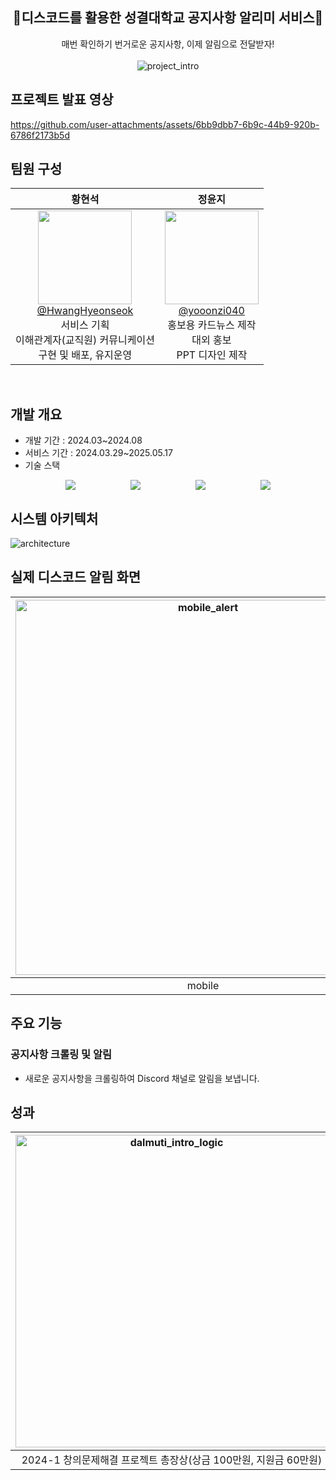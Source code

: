 <div align="center">
<h2>📢디스코드를 활용한 성결대학교 공지사항 알리미 서비스📢</h2>
매번 확인하기 번거로운 공지사항, 이제 알림으로 전달받자!<br><br>

<img src="https://github.com/user-attachments/assets/a559e709-8e03-4db2-929a-871b75b11ad6" alt="project_intro" />
</div>

## 프로젝트 발표 영상
https://github.com/user-attachments/assets/6bb9dbb7-6b9c-44b9-920b-6786f2173b5d

## 팀원 구성

<div align="center">

| **황현석** | **정윤지** |
| :------: |  :------: |
| [<img src="https://avatars.githubusercontent.com/HwangHyeonseok" height=150 width=150> <br/> @HwangHyeonseok](https://github.com/HwangHyeonseok)<br>서비스 기획<br>이해관계자(교직원) 커뮤니케이션<br>구현 및 배포, 유지운영 | [<img src="https://avatars.githubusercontent.com/yooonzi040" height=150 width=150> <br/> @yooonzi040](https://github.com/yooonzi040)<br>홍보용 카드뉴스 제작<br>대외 홍보<br>PPT 디자인 제작 |

</div>

<br>

## 개발 개요
- 개발 기간 : 2024.03~2024.08
- 서비스 기간 : 2024.03.29~2025.05.17
- 기술 스택
<div style="display: flex; justify-content: space-evenly; flex-wrap: wrap;">
  <img src="https://img.shields.io/badge/python-3776AB?style=for-the-badge&logo=python&logoColor=white">
  <img src="https://img.shields.io/badge/selenium-43B02A?style=for-the-badge&logo=selenium&logoColor=white">
  <img src="https://img.shields.io/badge/discord-5865F2?style=for-the-badge&logo=discord&logoColor=white">
  <img src="https://img.shields.io/badge/google%20cloud-4285F4?style=for-the-badge&logo=googlecloud&logoColor=white">
</div>

## 시스템 아키텍처
![architecture](https://github.com/user-attachments/assets/416ac74b-c5f7-4425-b90c-aafcc03b9d2f)

## 실제 디스코드 알림 화면
|<img src="https://github.com/user-attachments/assets/b79f4279-434b-4c22-800a-690c6255bb08" alt="mobile_alert" height="auto" width="600px" />|<img src="https://github.com/user-attachments/assets/8359d44e-bc7e-488c-a04a-18600eb7e8a0" alt="dalmuti_ingame" height="auto" width="600px" />|
|:---:|:---:|
|mobile|PC|

## 주요 기능
### 공지사항 크롤링 및 알림
- 새로운 공지사항을 크롤링하여 Discord 채널로 알림을 보냅니다.

## 성과
|<img src="https://github.com/user-attachments/assets/a29f1111-55b6-424d-b23d-d380b5effd3b" alt="dalmuti_intro_logic" height="auto" width="500px"/>|<img src="https://github.com/user-attachments/assets/7fbd92f2-1f50-40de-9e54-7105d8d4a3b4" alt="user_cnt_img" height="auto" width="500px"/>|<img src="https://github.com/user-attachments/assets/7ecb33d6-34e7-40bc-bff4-53885b8d0518" alt="development_document" height="auto" width="500px"/>|
|:---:|:---:|:---:|
|2024-1 창의문제해결 프로젝트 총장상(상금 100만원, 지원금 60만원)|사용자 수 264명|45장의 개발문서|

